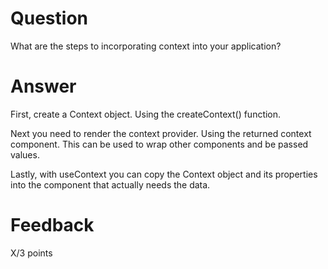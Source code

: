 # Question

What are the steps to incorporating context into your application?

# Answer

First, create a Context object. Using the createContext() function.

Next you need to render the context provider. Using the returned context component. This can be used to wrap other components and be passed values.

Lastly, with useContext you can copy the Context object and its properties into the component that actually needs the data.



# Feedback

X/3 points
